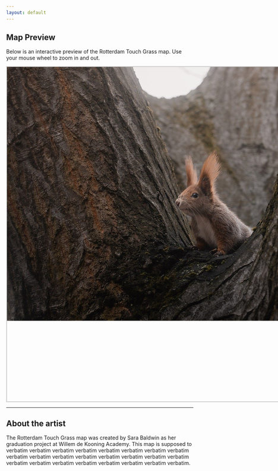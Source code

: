 ```yaml
---
layout: default
---
```


## Map Preview

Below is an interactive preview of the Rotterdam Touch Grass map. Use your mouse wheel to zoom in and out.

<div class="image-container">
  <img src="/test_squirrel_img.jpg" alt="Embed Map">
</div>

<script>
  document.addEventListener('DOMContentLoaded', function() {
    const container = document.querySelector('.image-container');
    const image = container.querySelector('img');

    let scale = 1;

    container.addEventListener('wheel', (e) => {
      e.preventDefault();
      const scaleAmount = 0.1;
      if (e.deltaY < 0) {
        scale += scaleAmount;
      } else {
        scale -= scaleAmount;
      }
      scale = Math.min(Math.max(0.5, scale), 3);
      image.style.transform = `scale(${scale})`;
    });
  });
</script>

<style>
  .image-container {
    width: 1200px; 
    height: 900px;
    overflow: auto;
    border: 2px solid #ccc;
    position: relative;
    cursor: grab;
    margin: 0 auto;
  }
  .image-container img {
    display: block; 
    max-width: none;
    transform-origin: top left;
    transition: transform 0.2s;
  }
</style>

---

## About the artist

The Rotterdam Touch Grass map was created by Sara Baldwin as her graduation project at Willem de Kooning Academy. This map is supposed to verbatim verbatim verbatim verbatim verbatim verbatim verbatim verbatim verbatim verbatim verbatim verbatim verbatim verbatim verbatim verbatim verbatim verbatim verbatim verbatim verbatim verbatim verbatim verbatim.
